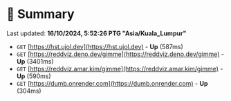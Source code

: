 # 📖 Summary
Last updated: **16/10/2024, 5:52:26 PTG "Asia/Kuala_Lumpur"**

- `GET` [https://hst.ujol.dev](https://hst.ujol.dev) - **Up** (587ms)
- `GET` [https://reddviz.deno.dev/gimme](https://reddviz.deno.dev/gimme) - **Up** (3401ms)
- `GET` [https://reddviz.amar.kim/gimme](https://reddviz.amar.kim/gimme) - **Up** (590ms)
- `GET` [https://dumb.onrender.com](https://dumb.onrender.com) - **Up** (304ms)
